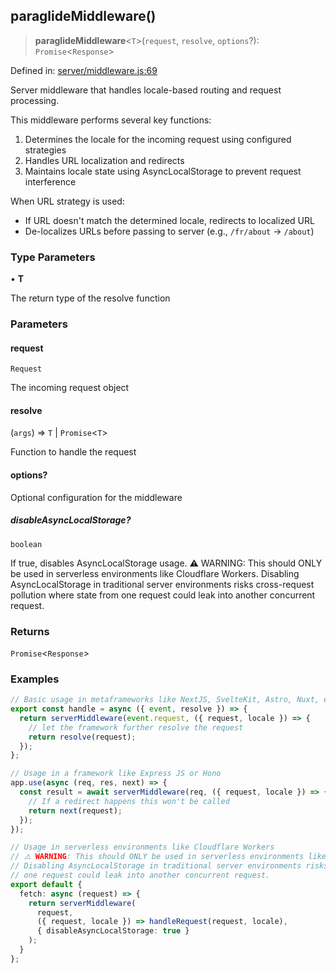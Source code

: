 ## paraglideMiddleware()

> **paraglideMiddleware**\<`T`\>(`request`, `resolve`, `options`?): `Promise`\<`Response`\>

Defined in: [server/middleware.js:69](https://github.com/opral/monorepo/tree/main/inlang/packages/paraglide/paraglide-js/src/compiler/server/middleware.js)

Server middleware that handles locale-based routing and request processing.

This middleware performs several key functions:

1. Determines the locale for the incoming request using configured strategies
2. Handles URL localization and redirects
3. Maintains locale state using AsyncLocalStorage to prevent request interference

When URL strategy is used:

- If URL doesn't match the determined locale, redirects to localized URL
- De-localizes URLs before passing to server (e.g., `/fr/about` → `/about`)

### Type Parameters

• **T**

The return type of the resolve function

### Parameters

#### request

`Request`

The incoming request object

#### resolve

(`args`) => `T` \| `Promise`\<`T`\>

Function to handle the request

#### options?

Optional configuration for the middleware

##### disableAsyncLocalStorage?

`boolean`

If true, disables AsyncLocalStorage usage.
                                                          ⚠️ WARNING: This should ONLY be used in serverless environments
                                                          like Cloudflare Workers. Disabling AsyncLocalStorage in traditional
                                                          server environments risks cross-request pollution where state from
                                                          one request could leak into another concurrent request.

### Returns

`Promise`\<`Response`\>

### Examples

```typescript
// Basic usage in metaframeworks like NextJS, SvelteKit, Astro, Nuxt, etc.
export const handle = async ({ event, resolve }) => {
  return serverMiddleware(event.request, ({ request, locale }) => {
    // let the framework further resolve the request
    return resolve(request);
  });
};
```

```typescript
// Usage in a framework like Express JS or Hono
app.use(async (req, res, next) => {
  const result = await serverMiddleware(req, ({ request, locale }) => {
    // If a redirect happens this won't be called
    return next(request);
  });
});
```

```typescript
// Usage in serverless environments like Cloudflare Workers
// ⚠️ WARNING: This should ONLY be used in serverless environments like Cloudflare Workers.
// Disabling AsyncLocalStorage in traditional server environments risks cross-request pollution where state from
// one request could leak into another concurrent request.
export default {
  fetch: async (request) => {
    return serverMiddleware(
      request,
      ({ request, locale }) => handleRequest(request, locale),
      { disableAsyncLocalStorage: true }
    );
  }
};
```
